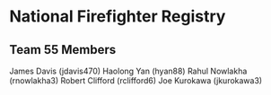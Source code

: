# National Firefighter Registry

## Team 55 Members
James Davis (jdavis470)
Haolong Yan (hyan88)
Rahul Nowlakha (rnowlakha3)
Robert Clifford (rclifford6)
Joe Kurokawa (jkurokawa3)
